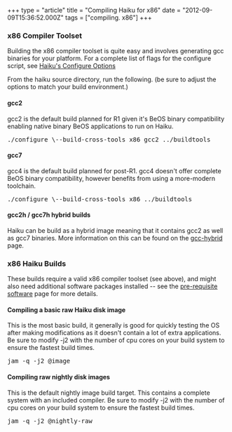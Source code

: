 +++
type = "article"
title = "Compiling Haiku for x86"
date = "2012-09-09T15:36:52.000Z"
tags = ["compiling. x86"]
+++

<h3>x86 Compiler Toolset</h3>
<p>Building the x86 compiler toolset is quite easy and involves generating gcc binaries for your platform. For a complete list of flags for the configure script, see <a href='/guides/building/configure'>Haiku's Configure Options</a></p>
<p>From the haiku source directory, run the following. (be sure to adjust the options to match your build environment.)
<h4>gcc2</h4>
<p>gcc2 is the default build planned for R1 given it's BeOS binary compatibility enabling native binary BeOS applications to run on Haiku.
<pre class="terminal">./configure \--build-cross-tools x86_gcc2 ../buildtools</pre></p>

<h4>gcc7</h4>
<p>gcc4 is the default build planned for post-R1. gcc4 doesn't offer complete BeOS binary compatibility, however benefits from using a more-modern toolchain.
<pre class="terminal">./configure \--build-cross-tools x86 ../buildtools</pre></p>

<h4>gcc2h / gcc7h hybrid builds</h4>
<p>Haiku can be build as a hybrid image meaning that it contains gcc2 as well as gcc7 binaries. More information on this can be found on the <a href='/guides/building/gcc-hybrid'>gcc-hybrid</a> page.</p>

<h3>x86 Haiku Builds</h3>
<p>These builds require a valid x86 compiler toolset (see above), and might also need additional software packages installed -- see the <a href="/guides/building/pre-reqs">pre-requisite software</a> page for more details.

<h4>Compiling a basic raw Haiku disk image</h4>
<p>This is the most basic build, it generally is good for quickly testing the OS after making modifications as it doesn't contain a lot of extra applications. Be sure to modify -j2 with the number of cpu cores on your build system to ensure the fastest build times.
<pre class="terminal">jam -q -j2 @image</pre>
</p>

<h4>Compiling raw nightly disk images</h4>
<p>This is the default nightly image build target. This contains a complete system with an included compiler. Be sure to modify -j2 with the number of cpu cores on your build system to ensure the fastest build times.
<pre class="terminal">jam -q -j2 @nightly-raw</pre>
</p>